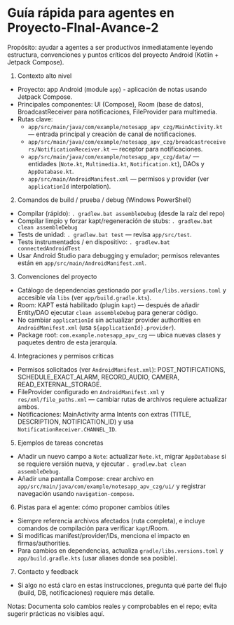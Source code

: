 <!-- Instrucciones para agentes AI que trabajan en este repositorio -->
# Guía rápida para agentes en Proyecto-FInal-Avance-2

Propósito: ayudar a agentes a ser productivos inmediatamente leyendo estructura, convenciones y puntos críticos del proyecto Android (Kotlin + Jetpack Compose).

1) Contexto alto nivel
- Proyecto: app Android (module `app`) - aplicación de notas usando Jetpack Compose.
- Principales componentes: UI (Compose), Room (base de datos), BroadcastReceiver para notificaciones, FileProvider para multimedia.
- Rutas clave:
  - `app/src/main/java/com/example/notesapp_apv_czg/MainActivity.kt` — entrada principal y creación de canal de notificaciones.
  - `app/src/main/java/com/example/notesapp_apv_czg/broadcastreceivers/NotificationReceiver.kt` — receptor para notificaciones.
  - `app/src/main/java/com/example/notesapp_apv_czg/data/` — entidades (`Note.kt`, `Multimedia.kt`, `Notification.kt`), DAOs y `AppDatabase.kt`.
  - `app/src/main/AndroidManifest.xml` — permisos y provider (ver `applicationId` interpolation).

2) Comandos de build / prueba / debug (Windows PowerShell)
- Compilar (rápido): `.
  gradlew.bat assembleDebug` (desde la raíz del repo)
- Compilar limpio y forzar kapt/regeneración de stubs: `.
  gradlew.bat clean assembleDebug`
- Tests de unidad: `.
  gradlew.bat test` — revisa `app/src/test`.
- Tests instrumentados / en dispositivo: `.
  gradlew.bat connectedAndroidTest`
- Usar Android Studio para debugging y emulador; permisos relevantes están en `app/src/main/AndroidManifest.xml`.

3) Convenciones del proyecto
- Catálogo de dependencias gestionado por `gradle/libs.versions.toml` y accesible vía `libs` (ver `app/build.gradle.kts`).
- Room: KAPT está habilitado (plugin `kapt`) — después de añadir Entity/DAO ejecutar `clean assembleDebug` para generar código.
- No cambiar `applicationId` sin actualizar provider authorities en `AndroidManifest.xml` (usa `${applicationId}.provider`).
- Package root: `com.example.notesapp_apv_czg` — ubica nuevas clases y paquetes dentro de esta jerarquía.

4) Integraciones y permisos críticas
- Permisos solicitados (ver `AndroidManifest.xml`): POST_NOTIFICATIONS, SCHEDULE_EXACT_ALARM, RECORD_AUDIO, CAMERA, READ_EXTERNAL_STORAGE.
- FileProvider configurado en `AndroidManifest.xml` y `res/xml/file_paths.xml` — cambiar rutas de archivos requiere actualizar ambos.
- Notificaciones: MainActivity arma Intents con extras (TITLE, DESCRIPTION, NOTIFICATION_ID) y usa `NotificationReceiver.CHANNEL_ID`.

5) Ejemplos de tareas concretas
- Añadir un nuevo campo a `Note`: actualizar `Note.kt`, migrar `AppDatabase` si se requiere versión nueva, y ejecutar `.
  gradlew.bat clean assembleDebug`.
- Añadir una pantalla Compose: crear archivo en `app/src/main/java/com/example/notesapp_apv_czg/ui/` y registrar navegación usando `navigation-compose`.

6) Pistas para el agente: cómo proponer cambios útiles
- Siempre referencia archivos afectados (ruta completa), e incluye comandos de compilación para verificar `kapt`/Room.
- Si modificas manifest/provider/IDs, menciona el impacto en firmas/authorities.
- Para cambios en dependencias, actualiza `gradle/libs.versions.toml` y `app/build.gradle.kts` (usar aliases donde sea posible).

7) Contacto y feedback
- Si algo no está claro en estas instrucciones, pregunta qué parte del flujo (build, DB, notificaciones) requiere más detalle.

Notas: Documenta solo cambios reales y comprobables en el repo; evita sugerir prácticas no visibles aquí.
